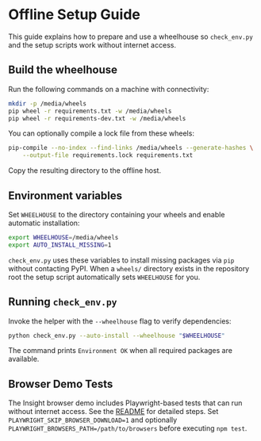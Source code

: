 # Offline Setup Guide

This guide explains how to prepare and use a wheelhouse so `check_env.py` and the
setup scripts work without internet access.

## Build the wheelhouse

Run the following commands on a machine with connectivity:

```bash
mkdir -p /media/wheels
pip wheel -r requirements.txt -w /media/wheels
pip wheel -r requirements-dev.txt -w /media/wheels
```

You can optionally compile a lock file from these wheels:

```bash
pip-compile --no-index --find-links /media/wheels --generate-hashes \
    --output-file requirements.lock requirements.txt
```

Copy the resulting directory to the offline host.

## Environment variables

Set `WHEELHOUSE` to the directory containing your wheels and enable automatic
installation:

```bash
export WHEELHOUSE=/media/wheels
export AUTO_INSTALL_MISSING=1
```

`check_env.py` uses these variables to install missing packages via `pip` without
contacting PyPI. When a `wheels/` directory exists in the repository root the
setup script automatically sets `WHEELHOUSE` for you.

## Running `check_env.py`

Invoke the helper with the `--wheelhouse` flag to verify dependencies:

```bash
python check_env.py --auto-install --wheelhouse "$WHEELHOUSE"
```

The command prints `Environment OK` when all required packages are available.

## Browser Demo Tests

The Insight browser demo includes Playwright-based tests that can run without
internet access. See the [README](../alpha_factory_v1/demos/alpha_agi_insight_v1/insight_browser_v1/README.md#running-browser-tests)
for detailed steps. Set `PLAYWRIGHT_SKIP_BROWSER_DOWNLOAD=1` and optionally
`PLAYWRIGHT_BROWSERS_PATH=/path/to/browsers` before executing `npm test`.

